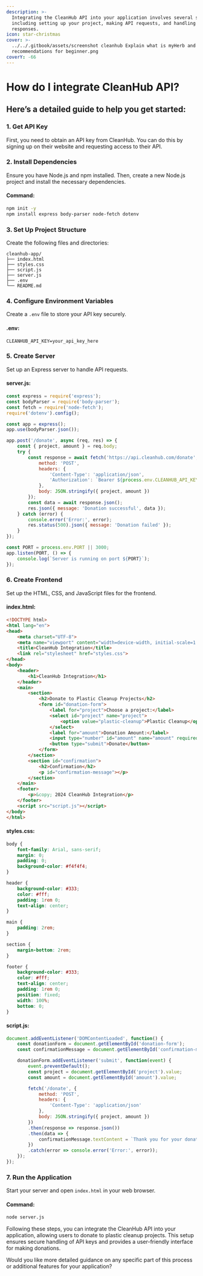 ```yaml
---
description: >-
  Integrating the CleanHub API into your application involves several steps,
  including setting up your project, making API requests, and handling
  responses.
icon: star-christmas
cover: >-
  ../../.gitbook/assets/screenshot cleanhub Explain what is myHerb and provide
  recommendations for beginner.png
coverY: -66
---
```


# How do I integrate CleanHub API?

## Here’s a detailed guide to help you get started:

### **1. Get API Key**

First, you need to obtain an API key from CleanHub. You can do this by signing up on their website and requesting access to their API.

### **2. Install Dependencies**

Ensure you have Node.js and npm installed. Then, create a new Node.js project and install the necessary dependencies.

#### **Command:**

```bash
npm init -y
npm install express body-parser node-fetch dotenv
```

### **3. Set Up Project Structure**

Create the following files and directories:

```
cleanhub-app/
├── index.html
├── styles.css
├── script.js
├── server.js
├── .env
└── README.md
```

### **4. Configure Environment Variables**

Create a `.env` file to store your API key securely.

#### **.env:**

```plaintext
CLEANHUB_API_KEY=your_api_key_here
```

### **5. Create Server**

Set up an Express server to handle API requests.

#### **server.js:**

```javascript
const express = require('express');
const bodyParser = require('body-parser');
const fetch = require('node-fetch');
require('dotenv').config();

const app = express();
app.use(bodyParser.json());

app.post('/donate', async (req, res) => {
    const { project, amount } = req.body;
    try {
        const response = await fetch('https://api.cleanhub.com/donate', {
            method: 'POST',
            headers: {
                'Content-Type': 'application/json',
                'Authorization': `Bearer ${process.env.CLEANHUB_API_KEY}`
            },
            body: JSON.stringify({ project, amount })
        });
        const data = await response.json();
        res.json({ message: 'Donation successful', data });
    } catch (error) {
        console.error('Error:', error);
        res.status(500).json({ message: 'Donation failed' });
    }
});

const PORT = process.env.PORT || 3000;
app.listen(PORT, () => {
    console.log(`Server is running on port ${PORT}`);
});
```

### **6. Create Frontend**

Set up the HTML, CSS, and JavaScript files for the frontend.

#### **index.html:**

```html
<!DOCTYPE html>
<html lang="en">
<head>
    <meta charset="UTF-8">
    <meta name="viewport" content="width=device-width, initial-scale=1.0">
    <title>CleanHub Integration</title>
    <link rel="stylesheet" href="styles.css">
</head>
<body>
    <header>
        <h1>CleanHub Integration</h1>
    </header>
    <main>
        <section>
            <h2>Donate to Plastic Cleanup Projects</h2>
            <form id="donation-form">
                <label for="project">Choose a project:</label>
                <select id="project" name="project">
                    <option value="plastic-cleanup">Plastic Cleanup</option>
                </select>
                <label for="amount">Donation Amount:</label>
                <input type="number" id="amount" name="amount" required>
                <button type="submit">Donate</button>
            </form>
        </section>
        <section id="confirmation">
            <h2>Confirmation</h2>
            <p id="confirmation-message"></p>
        </section>
    </main>
    <footer>
        <p>&copy; 2024 CleanHub Integration</p>
    </footer>
    <script src="script.js"></script>
</body>
</html>
```

#### **styles.css:**

```css
body {
    font-family: Arial, sans-serif;
    margin: 0;
    padding: 0;
    background-color: #f4f4f4;
}

header {
    background-color: #333;
    color: #fff;
    padding: 1rem 0;
    text-align: center;
}

main {
    padding: 2rem;
}

section {
    margin-bottom: 2rem;
}

footer {
    background-color: #333;
    color: #fff;
    text-align: center;
    padding: 1rem 0;
    position: fixed;
    width: 100%;
    bottom: 0;
}
```

#### **script.js:**

```javascript
document.addEventListener('DOMContentLoaded', function() {
    const donationForm = document.getElementById('donation-form');
    const confirmationMessage = document.getElementById('confirmation-message');

    donationForm.addEventListener('submit', function(event) {
        event.preventDefault();
        const project = document.getElementById('project').value;
        const amount = document.getElementById('amount').value;

        fetch('/donate', {
            method: 'POST',
            headers: {
                'Content-Type': 'application/json'
            },
            body: JSON.stringify({ project, amount })
        })
        .then(response => response.json())
        .then(data => {
            confirmationMessage.textContent = `Thank you for your donation of $${amount} to ${project}!`;
        })
        .catch(error => console.error('Error:', error));
    });
});
```

### **7. Run the Application**

Start your server and open `index.html` in your web browser.

#### **Command:**

```bash
node server.js
```

Following these steps, you can integrate the CleanHub API into your application, allowing users to donate to plastic cleanup projects. This setup ensures secure handling of API keys and provides a user-friendly interface for making donations.

Would you like more detailed guidance on any specific part of this process or additional features for your application?
